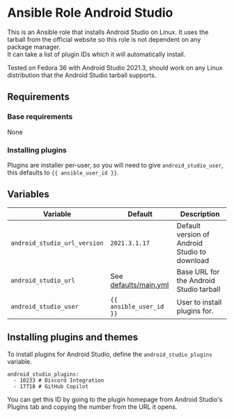 # Ansible Role Android Studio
This is an Ansible role that installs Android Studio on Linux. It uses the tarball from the official website so this role is not dependent on any package manager.  
It can take a list of plugin IDs which it will automatically install.  

Tested on Fedora 36 with Android Studio 2021.3, should work on any Linux distribution that the Android Studio tarball supports.  

## Requirements

### Base requirements
None  

### Installing plugins
Plugins are installer per-user, so you will need to give `android_studio_user`, this defaults to `{{ ansible_user_id }}`.  

## Variables
| Variable | Default | Description |
|----------|---------|-------------|
| `android_studio_url_version` | `2021.3.1.17` | Default version of Android Studio to download |
| `android_studio_url` | See [defaults/main.yml](./defaults/main.yml) | Base URL for the Android Studio tarball |
| `android_studio_user` | `{{ ansible_user_id }}` | User to install plugins for. |

## Installing plugins and themes
To install plugins for Android Studio, define the `android_studio_plugins` variable.  
```
android_studio_plugins:
  - 10233 # Discord Integration
  - 17718 # GitHub Copilot
```

You can get this ID by going to the plugin homepage from Android Studio's Plugins tab and copying the number from the URL it opens.  